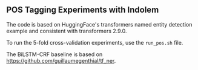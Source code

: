 ## POS Tagging Experiments with Indolem

The code is based on HuggingFace's transformers named entity detection example and consistent with transformers 2.9.0.

To run the 5-fold cross-validation experiments, use the `run_pos.sh` file.


The BiLSTM-CRF baseline is based on https://github.com/guillaumegenthial/tf_ner.
